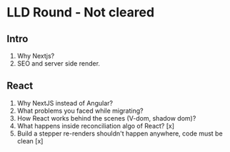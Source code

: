 # LLD Round - Not cleared

## Intro
1. Why Nextjs?
2. SEO and server side render.

## React
1. Why NextJS instead of Angular?
2. What problems you faced while migrating?
3. How React works behind the scenes (V-dom, shadow dom)?
4. What happens inside reconciliation algo of React? [x]
2. Build a stepper
    re-renders shouldn't happen anywhere, code must be clean [x]

